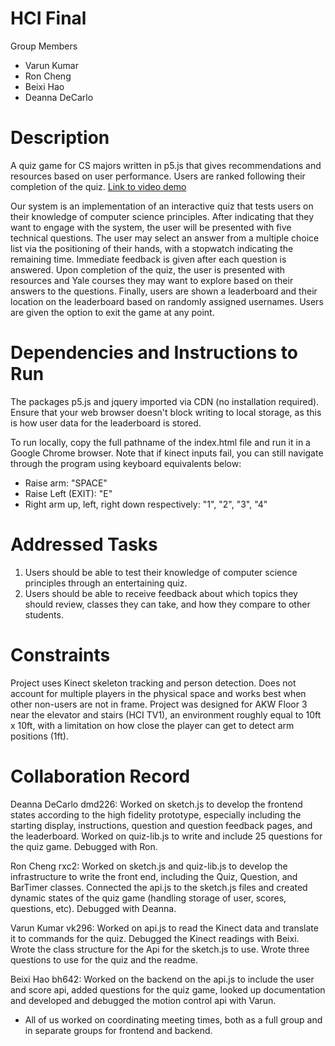 # HCI Final
Group Members
- Varun Kumar
- Ron Cheng
- Beixi Hao
- Deanna DeCarlo

# Description
A quiz game for CS majors written in p5.js that gives recommendations and resources based on user performance. Users are ranked following their completion of the quiz. [Link to video demo](https://drive.google.com/file/d/1EQ-7hb_YcVi740Xtllz-H0T-rDyMDOsT/view)

Our system is an implementation of an interactive quiz that tests users on their knowledge of computer science principles. After indicating that they want to engage with the system, the user will be presented with five technical questions. The user may select an answer from a multiple choice list via the positioning of their hands, with a stopwatch indicating the remaining time. Immediate feedback is given after each question is answered. Upon completion of the quiz, the user is presented with resources and Yale courses they may want to explore based on their answers to the questions. Finally, users are shown a leaderboard and their location on the leaderboard based on randomly assigned usernames. Users are given the option to exit the game at any point.

# Dependencies and Instructions to Run
The packages p5.js and jquery imported via CDN (no installation required). Ensure that your web browser doesn't block writing to local storage, as this is how user data for the leaderboard is stored. 

To run locally, copy the full pathname of the index.html file and run it in a Google Chrome browser. Note that if kinect inputs fail, you can still navigate through the program using keyboard equivalents below:
- Raise arm: "SPACE"
- Raise Left (EXIT): "E"
- Right arm up, left, right down respectively: "1", "2", "3", "4"

# Addressed Tasks
1. Users should be able to test their knowledge of computer science principles through an entertaining quiz.
2. Users should be able to receive feedback about which topics they should review, classes they can take, and how they compare to other students.

# Constraints
Project uses Kinect skeleton tracking and person detection. Does not account for multiple players in the physical space and works best when other non-users are not in frame. Project was designed for AKW Floor 3 near the elevator and stairs (HCI TV1), an environment roughly equal to 10ft x 10ft, with a limitation on how close the player can get to detect arm positions (1ft). 

# Collaboration Record
Deanna DeCarlo dmd226: Worked on sketch.js to develop the frontend states according to the high fidelity prototype, especially including the starting display, instructions, question and question feedback pages, and the leaderboard. Worked on quiz-lib.js to write and include 25 questions for the quiz game. Debugged with Ron.

Ron Cheng rxc2: Worked on sketch.js and quiz-lib.js to develop the infrastructure to write the front end, including the Quiz, Question, and BarTimer classes. Connected the api.js to the sketch.js files and created dynamic states of the quiz game (handling storage of user, scores, questions, etc). Debugged with Deanna.

Varun Kumar vk296: Worked on api.js to read the Kinect data and translate it to commands for the quiz. Debugged the Kinect readings with Beixi. Wrote the class structure for the Api for the sketch.js to use. Wrote three questions to use for the quiz and the readme.

Beixi Hao bh642: Worked on the backend on the api.js to include the user and score api, added questions for the quiz game, looked up documentation and developed and debugged the motion control api with Varun.

* All of us worked on coordinating meeting times, both as a full group and in separate groups for frontend and backend.

